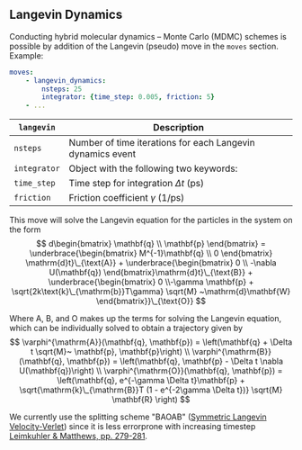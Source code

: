 <script type="text/x-mathjax-config">
MathJax.Hub.Config({
  tex2jax: {inlineMath: [['$','$'], ['\\(','\\)']]}
});
</script>
<script src="https://cdnjs.cloudflare.com/ajax/libs/mathjax/2.7.0/MathJax.js?config=TeX-AMS-MML_HTMLorMML" type="text/javascript"></script>

<!-- # Deterministic and Stochastic Dynamics -->
## Langevin Dynamics

Conducting hybrid molecular dynamics – Monte Carlo (MDMC) schemes is possible by addition of the Langevin (pseudo) move in the `moves` section. Example:

~~~ yaml
moves:
    - langevin_dynamics:
        nsteps: 25
        integrator: {time_step: 0.005, friction: 5}
    - ...
~~~

`langevin`      | Description
--------------- | --------------------------------------------
`nsteps`        | Number of time iterations for each Langevin dynamics event
`integrator`    | Object with the following two keywords:
`time_step`     | Time step for integration <!--∆𝑡--> $\Delta t$ (ps)
`friction`      | Friction coefficient <!--𝛾--> $\gamma$ (1/ps)

This move will solve the Langevin equation for the particles in the system on the form
$$
d\begin{bmatrix} \mathbf{q} \\ \mathbf{p} \end{bmatrix} = \underbrace{\begin{bmatrix} M^{-1}\mathbf{q} \\ 0 \end{bmatrix} \mathrm{d}t}\_{\text{A}} + \underbrace{\begin{bmatrix} 0 \\ -\nabla U(\mathbf{q}) \end{bmatrix}\mathrm{d}t}\_{\text{B}} + \underbrace{\begin{bmatrix} 0 \\-\gamma \mathbf{p} + \sqrt{2k\text{k}\_{\mathrm{b}}T\gamma} \sqrt{M} ~\mathrm{d}\mathbf{W} \end{bmatrix}}\_{\text{O}}
$$

Where A, B, and O makes up the terms for solving the Langevin equation, which can be individually solved to obtain a trajectory given by
$$
\varphi^{\mathrm{A}}(\mathbf{q}, \mathbf{p}) = \left(\mathbf{q} + \Delta t \sqrt{M}~ \mathbf{p}, \mathbf{p}\right) \\
\varphi^{\mathrm{B}}(\mathbf{q}, \mathbf{p}) = \left(\mathbf{q}, \mathbf{p} - \Delta t \nabla U(\mathbf{q})\right) \\
\varphi^{\mathrm{O}}(\mathbf{q}, \mathbf{p}) = \left(\mathbf{q}, e^{-\gamma \Delta t}\mathbf{p} + \sqrt{\mathrm{k}\_{\mathrm{B}}T (1 - e^{-2\gamma \Delta t})} \sqrt{M} \mathbf{R} \right)
$$

We currently use the splitting scheme "BAOAB" ([Symmetric Langevin Velocity-Verlet](http://doi.org/ggrnfs)) since it is less errorprone with increasing timestep [Leimkuhler & Matthews, pp. 279-281](http://doi.org/dx7v).


<!--

The keyword `splitting` thus refers to the string constructed from the labels A, B and O. In the current implementation a selection of splitting schemes are available

`splitting`     | Description
--------------- | --------------------------------------------
ABAO            | [Geometric Langevin Position-Verlet](http://doi.org/fh8jpp)
BABO            | [Geometric Langevin Velocity-Verlet](http://doi.org/fh8jpp)
ABOBA           | [Symmetric Langevin Position-Verlet](http://doi.org/ggrnfs)
BAOAB           | [Symmetric Langevin Velocity-Verlet](http://doi.org/ggrnfs)
OABAO           | [Bussi-Parrinello Langevin Position-Verlet](http://doi.org/cjpdjx)
OBABO           | [Bussi-Parrinello Langevin Velocity-Verlet](http://doi.org/cjpdjx)

We recommend the usage of the splitting scheme "BAOAB" (Symmetric Langevin Velocity-Verlet) due to it being less errorprone with increasing timestep [Leimkuhler & Matthews, pp. 279-281](http://doi.org/dx7v).

## Molecular dynamics
To be implemented. It is currently possible to sample the NVE ensemble using the Langevin move by setting `friction = 0`.

For examples of the usage of the Langevin move and combined usage with Monte Carlo moves see the [molecular dynamics](https://github.com/mlund/faunus/blob/master/examples/moleculardynamics) directory.
-->
